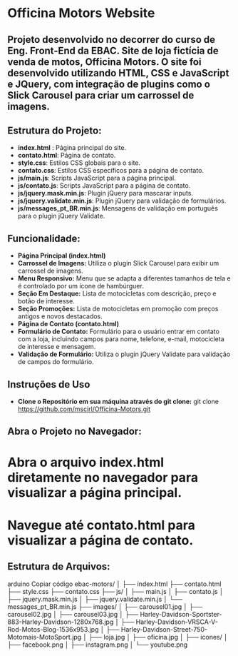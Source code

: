 # Officina Motors Website

## Projeto desenvolvido no decorrer do curso de Eng. Front-End da EBAC. Site de loja fictícia de venda de motos, Officina Motors. O site foi desenvolvido utilizando HTML, CSS e JavaScript e JQuery, com integração de plugins como o Slick Carousel para criar um carrossel de imagens.

## Estrutura do Projeto:
- **index.html** : Página principal do site.
- **contato.html**: Página de contato.
- **style.css**: Estilos CSS globais para o site.
- **contato.css**: Estilos CSS específicos para a página de contato.
- **js/main.js**: Scripts JavaScript para a página principal.
- **js/contato.js**: Scripts JavaScript para a página de contato.
- **js/jquery.mask.min.js**: Plugin jQuery para mascarar inputs.
- **js/jquery.validate.min.js**: Plugin jQuery para validação de formulários.
- **js/messages_pt_BR.min.js**: Mensagens de validação em português para o plugin jQuery Validate.

## Funcionalidade:
- **Página Principal (index.html)**
- **Carrossel de Imagens:** Utiliza o plugin Slick Carousel para exibir um carrossel de imagens.
- **Menu Responsivo:** Menu que se adapta a diferentes tamanhos de tela e é controlado por um ícone de hambúrguer.
- **Seção Em Destaque:** Lista de motocicletas com descrição, preço e botão de interesse.
- **Seção Promoções:** Lista de motocicletas em promoção com preços antigos e novos destacados.
- **Página de Contato (contato.html)**
- **Formulário de Contato:** Formulário para o usuário entrar em contato com a loja, incluindo campos para nome, telefone, e-mail, motocicleta de interesse e mensagem.
- **Validação de Formulário:** Utiliza o plugin jQuery Validate para validação de campos do formulário.

## Instruções de Uso
- **Clone o Repositório em sua máquina através do git clone:**
        git clone https://github.com/mscirl/Officina-Motors.git

## Abra o Projeto no Navegador:
# Abra o arquivo index.html diretamente no navegador para visualizar a página principal.
# Navegue até contato.html para visualizar a página de contato.

## Estrutura de Arquivos:
arduino
Copiar código
ebac-motors/
│
├── index.html
├── contato.html
├── style.css
├── contato.css
├── js/
│   ├── main.js
│   ├── contato.js
│   ├── jquery.mask.min.js
│   ├── jquery.validate.min.js
│   └── messages_pt_BR.min.js
├── images/
│   ├── carousel01.jpg
│   ├── carousel02.jpg
│   ├── carousel03.jpg
│   ├── Harley-Davidson-Sportster-883-Harley-Davidson-1280x768.jpg
│   ├── Harley-Davidson-VRSCA-V-Rod-Motos-Blog-1536x953.jpg
│   ├── Harley-Davidson-Street-750-Motomais-MotoSport.jpg
│   ├── loja.jpg
│   ├── oficina.jpg
│   ├── icones/
│       ├── facebook.png
│       ├── instagram.png
│       └── youtube.png


